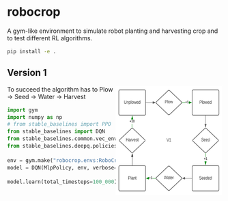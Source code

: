 # robocrop

A gym-like environment to simulate robot planting and harvesting crop and to test different RL algorithms.

```bash
pip install -e .
```

## Version 1
<img src="commons\RobocropV1.svg" width=250 height=256 align='right'>
To succeed the algorithm has to 
Plow -> Seed -> Water -> Harvest

```python
import gym
import numpy as np
# from stable_baselines import PPO
from stable_baselines import DQN
from stable_baselines.common.vec_env import DummyVecEnv
from stable_baselines.deepq.policies import MlpPolicy

env = gym.make("robocrop.envs:RoboCrop-v1")
model = DQN(MlpPolicy, env, verbose=0)

model.learn(total_timesteps=100_000)


```

<!-- 
## Version 1.1
To succeed the algorithm has to 
Plow -> Seed -> Water -> Water -> Harvest
## Version 2
Observation:
Between 0 and 3: Empty, Seeded, Small plant, Ready for harvest
Soil moisture: Between 0 - 100. 100 for each watering, decrease 25 point every step

Observation:
Between 0 and 3: Empty, Seeded, Small plant, Ready for harvest
Soil moisture: Between 0 - 100. 100 for each watering, decrease 25 point every step -->